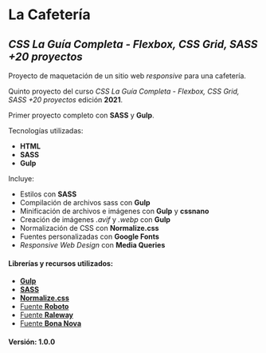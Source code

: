 # La Cafetería


## _CSS La Guía Completa - Flexbox, CSS Grid, SASS +20 proyectos_


Proyecto de maquetación de un sitio web _responsive_ para una cafetería.


Quinto proyecto del curso _CSS La Guía Completa - Flexbox, CSS Grid, SASS +20 proyectos_ edición **2021**.


Primer proyecto completo con **SASS** y **Gulp**.


Tecnologías utilizadas:
+ **HTML**
+ **SASS**
+ **Gulp**


Incluye:
+ Estilos con **SASS**
+ Compilación de archivos sass con **Gulp**
+ Minificación de archivos e imágenes con **Gulp** y **cssnano**
+ Creación de imágenes _.avif_ y _.webp_ con **Gulp**
+ Normalización de CSS con **Normalize.css**
+ Fuentes personalizadas con **Google Fonts**
+ _Responsive Web Design_ con **Media Queries**


#### Librerías y recursos utilizados:
- [**Gulp**](https://gulpjs.com/)
- [**SASS**](https://sass-lang.com/)
- [**Normalize.css**](https://necolas.github.io/normalize.css/)
- [Fuente **Roboto**](https://fonts.google.com/specimen/Roboto)
- [Fuente **Raleway**](https://fonts.google.com/specimen/Raleway)
- [Fuente **Bona Nova**](https://fonts.google.com/specimen/Bona+Nova)


#### Versión: 1.0.0
